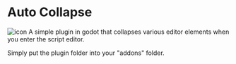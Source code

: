 # Auto Collapse
![icon]("full-folder.png")
A simple plugin in godot that collapses various editor elements when you enter the script editor.

Simply put the plugin folder into your "addons" folder.